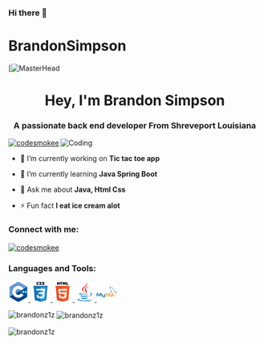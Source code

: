 ### Hi there 👋
# BrandonSimpson
[![MasterHead](https://repository-images.githubusercontent.com/588181932/e36ec678-7984-4cdd-8e4c-a3932772ff8e)
<h1 align="center">Hey, I'm Brandon Simpson</h1>
<h3 align="center">A passionate back end developer From Shreveport Louisiana</h3>
<img align="right" alt="Coding" width="400" src="https://gifdb.com/images/high/cartoon-character-louise-belcher-coding-is-fun-ctmkcciuc1gyxos2.gif">
<p align="left"> <a href="https://twitter.com/codesmokee" target="blank"><img src="https://img.shields.io/twitter/follow/codesmokee?logo=twitter&style=for-the-badge" alt="codesmokee" /></a> </p>

- 🔭 I’m currently working on **Tic tac toe app**

- 🌱 I’m currently learning **Java Spring Boot**

- 💬 Ask me about **Java, Html Css**

- ⚡ Fun fact **I eat ice cream alot**

<h3 align="left">Connect with me:</h3>
<p align="left">
<a href="https://twitter.com/codesmokee" target="blank"><img align="center" src="https://raw.githubusercontent.com/rahuldkjain/github-profile-readme-generator/master/src/images/icons/Social/twitter.svg" alt="codesmokee" height="30" width="40" /></a>
</p>

<h3 align="left">Languages and Tools:</h3>
<p align="left"> <a href="https://www.w3schools.com/cpp/" target="_blank" rel="noreferrer"> <img src="https://raw.githubusercontent.com/devicons/devicon/master/icons/cplusplus/cplusplus-original.svg" alt="cplusplus" width="40" height="40"/> </a> <a href="https://www.w3schools.com/css/" target="_blank" rel="noreferrer"> <img src="https://raw.githubusercontent.com/devicons/devicon/master/icons/css3/css3-original-wordmark.svg" alt="css3" width="40" height="40"/> </a> <a href="https://www.w3.org/html/" target="_blank" rel="noreferrer"> <img src="https://raw.githubusercontent.com/devicons/devicon/master/icons/html5/html5-original-wordmark.svg" alt="html5" width="40" height="40"/> </a> <a href="https://www.java.com" target="_blank" rel="noreferrer"> <img src="https://raw.githubusercontent.com/devicons/devicon/master/icons/java/java-original.svg" alt="java" width="40" height="40"/> </a> <a href="https://www.mysql.com/" target="_blank" rel="noreferrer"> <img src="https://raw.githubusercontent.com/devicons/devicon/master/icons/mysql/mysql-original-wordmark.svg" alt="mysql" width="40" height="40"/> </a> </p>

<p><img align="left" src="https://github-readme-stats.vercel.app/api/top-langs?username=brandonz1z&show_icons=true&locale=en&layout=compact" alt="brandonz1z" /></p>

<p>&nbsp;<img align="center" src="https://github-readme-stats.vercel.app/api?username=brandonz1z&show_icons=true&locale=en" alt="brandonz1z" /></p>

<p><img align="center" src="https://github-readme-streak-stats.herokuapp.com/?user=brandonz1z&" alt="brandonz1z" /></p>

